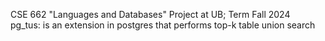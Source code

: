 CSE 662 "Languages and Databases" Project at UB; Term Fall 2024 <br>
pg_tus: is an extension in postgres that performs top-k table union search
